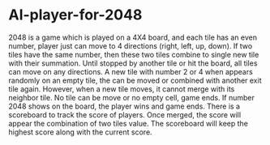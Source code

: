 # AI-player-for-2048
2048 is a game which is played on a 4X4 board, and each tile has an even number, player just can move to 4 directions (right, left, up, down). If two tiles have the same number, then these two tiles combine to single new tile with their summation. Until stopped by another tile or hit the board, all tiles can move on any directions. A new tile with number 2 or 4 when appears randomly on an empty tile, the can be moved or  combined with another exit tile again. However, when a new tile moves, it cannot merge with its neighbor tile. No tile can be move or no empty cell, game ends. If number 2048 shows on the board, the player wins and game ends. There is a scoreboard to track the score of players. Once merged, the score will appear the combination of two tiles value. The scoreboard will keep the highest score along with the current score. 
